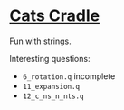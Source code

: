 # [Cats Cradle](https://code.kx.com/q/learn/reading/strings/)
Fun with strings.

Interesting questions:
- `6_rotation.q` incomplete
- `11_expansion.q`
- `12_c_ns_n_nts.q`
